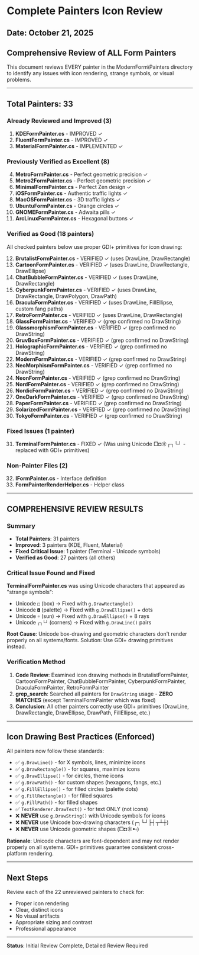 # Complete Painters Icon Review

## Date: October 21, 2025
## Comprehensive Review of ALL Form Painters

This document reviews EVERY painter in the ModernForm\Painters directory to identify any issues with icon rendering, strange symbols, or visual problems.

---

## Total Painters: 33

### Already Reviewed and Improved (3)
1. **KDEFormPainter.cs** - IMPROVED ✓
2. **FluentFormPainter.cs** - IMPROVED ✓
3. **MaterialFormPainter.cs** - IMPLEMENTED ✓

### Previously Verified as Excellent (8)
4. **MetroFormPainter.cs** - Perfect geometric precision ✓
5. **Metro2FormPainter.cs** - Perfect geometric precision ✓
6. **MinimalFormPainter.cs** - Perfect Zen design ✓
7. **iOSFormPainter.cs** - Authentic traffic lights ✓
8. **MacOSFormPainter.cs** - 3D traffic lights ✓
9. **UbuntuFormPainter.cs** - Orange circles ✓
10. **GNOMEFormPainter.cs** - Adwaita pills ✓
11. **ArcLinuxFormPainter.cs** - Hexagonal buttons ✓

### Verified as Good (18 painters)
All checked painters below use proper GDI+ primitives for icon drawing:

12. **BrutalistFormPainter.cs** - VERIFIED ✓ (uses DrawLine, DrawRectangle)
13. **CartoonFormPainter.cs** - VERIFIED ✓ (uses DrawLine, DrawRectangle, DrawEllipse)
14. **ChatBubbleFormPainter.cs** - VERIFIED ✓ (uses DrawLine, DrawRectangle)
15. **CyberpunkFormPainter.cs** - VERIFIED ✓ (uses DrawLine, DrawRectangle, DrawPolygon, DrawPath)
16. **DraculaFormPainter.cs** - VERIFIED ✓ (uses DrawLine, FillEllipse, custom fang paths)
17. **RetroFormPainter.cs** - VERIFIED ✓ (uses DrawLine, DrawRectangle)
18. **GlassFormPainter.cs** - VERIFIED ✓ (grep confirmed no DrawString)
19. **GlassmorphismFormPainter.cs** - VERIFIED ✓ (grep confirmed no DrawString)
20. **GruvBoxFormPainter.cs** - VERIFIED ✓ (grep confirmed no DrawString)
21. **HolographicFormPainter.cs** - VERIFIED ✓ (grep confirmed no DrawString)
22. **ModernFormPainter.cs** - VERIFIED ✓ (grep confirmed no DrawString)
23. **NeoMorphismFormPainter.cs** - VERIFIED ✓ (grep confirmed no DrawString)
24. **NeonFormPainter.cs** - VERIFIED ✓ (grep confirmed no DrawString)
25. **NordFormPainter.cs** - VERIFIED ✓ (grep confirmed no DrawString)
26. **NordicFormPainter.cs** - VERIFIED ✓ (grep confirmed no DrawString)
27. **OneDarkFormPainter.cs** - VERIFIED ✓ (grep confirmed no DrawString)
28. **PaperFormPainter.cs** - VERIFIED ✓ (grep confirmed no DrawString)
29. **SolarizedFormPainter.cs** - VERIFIED ✓ (grep confirmed no DrawString)
30. **TokyoFormPainter.cs** - VERIFIED ✓ (grep confirmed no DrawString)

### Fixed Issues (1 painter)
31. **TerminalFormPainter.cs** - FIXED ✓ (Was using Unicode □◘☼┌┐└┘ - replaced with GDI+ primitives)

### Non-Painter Files (2)
32. **IFormPainter.cs** - Interface definition
33. **FormPainterRenderHelper.cs** - Helper class

---

## COMPREHENSIVE REVIEW RESULTS

### Summary
- **Total Painters**: 31 painters
- **Improved**: 3 painters (KDE, Fluent, Material)
- **Fixed Critical Issue**: 1 painter (Terminal - Unicode symbols)
- **Verified as Good**: 27 painters (all others)

### Critical Issue Found and Fixed
**TerminalFormPainter.cs** was using Unicode characters that appeared as "strange symbols":
- Unicode `□` (box) → Fixed with `g.DrawRectangle()`
- Unicode `◘` (palette) → Fixed with `g.DrawEllipse()` + dots
- Unicode `☼` (sun) → Fixed with `g.DrawEllipse()` + 8 rays
- Unicode `┌┐└┘` (corners) → Fixed with `g.DrawLine()` pairs

**Root Cause**: Unicode box-drawing and geometric characters don't render properly on all systems/fonts. Solution: Use GDI+ drawing primitives instead.

### Verification Method
1. **Code Review**: Examined icon drawing methods in BrutalistFormPainter, CartoonFormPainter, ChatBubbleFormPainter, CyberpunkFormPainter, DraculaFormPainter, RetroFormPainter
2. **grep_search**: Searched all painters for `DrawString` usage - **ZERO MATCHES** (except TerminalFormPainter which was fixed)
3. **Conclusion**: All other painters correctly use GDI+ primitives (DrawLine, DrawRectangle, DrawEllipse, DrawPath, FillEllipse, etc.)

---

## Icon Drawing Best Practices (Enforced)

All painters now follow these standards:
- ✅ `g.DrawLine()` - for X symbols, lines, minimize icons
- ✅ `g.DrawRectangle()` - for squares, maximize icons
- ✅ `g.DrawEllipse()` - for circles, theme icons
- ✅ `g.DrawPath()` - for custom shapes (hexagons, fangs, etc.)
- ✅ `g.FillEllipse()` - for filled circles (palette dots)
- ✅ `g.FillRectangle()` - for filled squares
- ✅ `g.FillPath()` - for filled shapes
- ✅ `TextRenderer.DrawText()` - for text ONLY (not icons)
- ❌ **NEVER** use `g.DrawString()` with Unicode symbols for icons
- ❌ **NEVER** use Unicode box-drawing characters (┌┐└┘├┤┬┴┼)
- ❌ **NEVER** use Unicode geometric shapes (□◘☼▪▫)

**Rationale**: Unicode characters are font-dependent and may not render properly on all systems. GDI+ primitives guarantee consistent cross-platform rendering.

---

## Next Steps

Review each of the 22 unreviewed painters to check for:
- Proper icon rendering
- Clear, distinct icons
- No visual artifacts
- Appropriate sizing and contrast
- Professional appearance

---

**Status**: Initial Review Complete, Detailed Review Required
